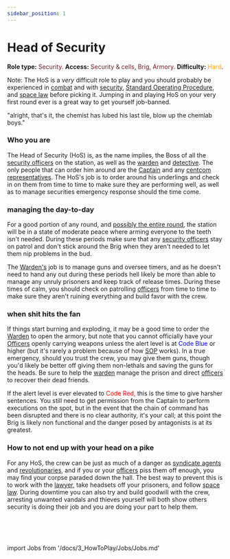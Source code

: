 ```yaml
---
sidebar_position: 1
---
```


# Head of Security
**Role type:** <font color= "#711e25">Security</font>. **Access:** <font color="#711e25">Security & cells</font>, <font color="#711e25">Brig</font>, <font color="#711e25">Armory</font>. **Difficulty:** <font color="Orange">Hard</font>.

Note: The HoS is a *very* difficult role to play and you should probably be experienced in [combat](Combat.md) and with [security](\3_HowToPlay\Jobs\Security_roles\Security-Officer.md), [Standard Operating Procedure](\3_HowToPlay\Guides\General_guides\Standard-Operating-Procedure.md), and [space law](Space-Law.md) before picking it. Jumping in and playing HoS on your very first round ever is a great way to get yourself job-banned.

"alright, that's it, the chemist has lubed his last tile, blow up the chemlab boys."


### Who you are

The Head of Security (HoS) is, as the name implies, the Boss of all the [security officers](\3_HowToPlay\Jobs\Security_roles\Security-Officer.md) on the station, as well as the [warden](\3_HowToPlay\Jobs\Security_roles\Warden.md) and [detective](\3_HowToPlay\Jobs\Security_roles\Detective.md). The only people that can order him around are the [Captain](\3_HowToPlay\Jobs\Command_roles\Captain.md) and any [centcom representatives](\3_HowToPlay\Jobs\Protagonist_roles\Centcom_roles\Central-Command-Officer.md). The HoS's job is to order around his underlings and check in on them from time to time to make sure they are performing well, as well as to manage securities emergency response should the time come.



### managing the day-to-day

For a good portion of any round, and [possibly the entire round](\4_Univers\Other\Jokes\So-close-to-impossible-that-it-might-as-well-not-even-exist.md), the station will be in a state of moderate peace where arming everyone to the teeth isn't needed. During these periods make sure that any [security officers](\3_HowToPlay\Jobs\Security_roles\Security-Officer.md) stay on patrol and don't stick around the Brig when they aren't needed to let them nip problems in the bud.

The [Warden's](\3_HowToPlay\Jobs\Security_roles\Warden.md) job is to manage guns and oversee timers, and as he doesn't need to hand any out during these periods hell likely be more than able to manage any unruly prisoners and keep track of release times. During these times of calm, you should check on patrolling [officers](\3_HowToPlay\Jobs\Security_roles\Security-Officer.md) from time to time to make sure they aren't ruining everything and build favor with the crew.

### when shit hits the fan

If things start burning and exploding, it may be a good time to order the [Warden](\3_HowToPlay\Jobs\Security_roles\Warden.md) to open the armory, but note that you cannot officially have your [Officers](\3_HowToPlay\Jobs\Security_roles\Security-Officer.md) openly carrying weapons unless the alert level is at <font color= "blue">Code Blue</font> or higher (but it's rarely a problem because of how [SOP](\3_HowToPlay\Guides\General_guides\Standard-Operating-Procedure.md) works). In a true emergency, should you trust the crew, you may give them guns, though you'd likely be better off giving them non-lethals and saving the guns for the heads. Be sure to help the [warden](\3_HowToPlay\Jobs\Security_roles\Warden.md) manage the prison and direct [officers](\3_HowToPlay\Jobs\Security_roles\Security-Officer.md) to recover their dead friends.

If the alert level is ever elevated to <font color= "red">Code Red,</font> this is the time to give harsher sentences. You still need to get permission from the Captain to perform executions on the spot, but in the event that the chain of command has been disrupted and there is no clear authority, it's your call; at this point the Brig is likely non functional and the danger posed by antagonists is at its greatest.



### How to not end up with your head on a pike

For any HoS, the crew can be just as much of a danger as [syndicate agents](\3_HowToPlay\Jobs\Antagonist_roles\Traitor.md) and [revolutionaries](Cargonia.md), and if you or your [officers](\3_HowToPlay\Jobs\Security_roles\Security-Officer.md) piss them off enough, you may find your corpse paraded down the hall. The best way to prevent this is to work with the [lawyer](\3_HowToPlay\Jobs\Security_roles\Lawyer.md), take headsets off your prisoners, and follow [space law](Space-Law.md). During downtime you can also try and build goodwill with the crew, arresting unwanted vandals and thieves yourself will both show others security is doing their job and you are doing your part to help them.

  <br/>
<br/>
<br/>

import Jobs from '/docs/3_HowToPlay/Jobs/Jobs.md'

<Jobs />

